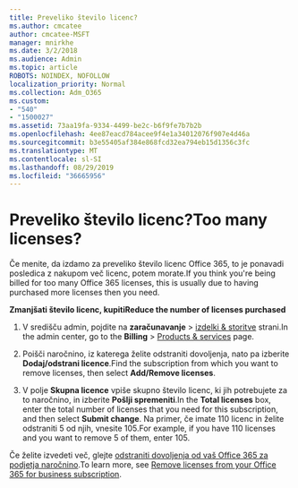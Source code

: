 ```yaml
---
title: Preveliko število licenc?
ms.author: cmcatee
author: cmcatee-MSFT
manager: mnirkhe
ms.date: 3/2/2018
ms.audience: Admin
ms.topic: article
ROBOTS: NOINDEX, NOFOLLOW
localization_priority: Normal
ms.collection: Adm_O365
ms.custom:
- "540"
- "1500027"
ms.assetid: 73aa19fa-9334-4499-be2c-b6f9fe7b7b2b
ms.openlocfilehash: 4ee87eacd784acee9f4e1a34012076f907e4d46a
ms.sourcegitcommit: b3e55405af384e868fcd32ea794eb15d1356c3fc
ms.translationtype: MT
ms.contentlocale: sl-SI
ms.lasthandoff: 08/29/2019
ms.locfileid: "36665956"
---
```

# <a name="too-many-licenses"></a><span data-ttu-id="657bd-102">Preveliko število licenc?</span><span class="sxs-lookup"><span data-stu-id="657bd-102">Too many licenses?</span></span>

<span data-ttu-id="657bd-103">Če menite, da izdamo za preveliko število licenc Office 365, to je ponavadi posledica z nakupom več licenc, potem morate.</span><span class="sxs-lookup"><span data-stu-id="657bd-103">If you think you're being billed for too many Office 365 licenses, this is usually due to having purchased more licenses then you need.</span></span>
  
<span data-ttu-id="657bd-104">**Zmanjšati število licenc, kupiti**</span><span class="sxs-lookup"><span data-stu-id="657bd-104">**Reduce the number of licenses purchased**</span></span>
  
1. <span data-ttu-id="657bd-105">V središču admin, pojdite na **zaračunavanje** \> [izdelki & storitve](https://go.microsoft.com/fwlink/p/?linkid=842054) strani.</span><span class="sxs-lookup"><span data-stu-id="657bd-105">In the admin center, go to the **Billing** \> [Products & services](https://go.microsoft.com/fwlink/p/?linkid=842054) page.</span></span>

2. <span data-ttu-id="657bd-106">Poišči naročnino, iz katerega želite odstraniti dovoljenja, nato pa izberite **Dodaj/odstrani licence**.</span><span class="sxs-lookup"><span data-stu-id="657bd-106">Find the subscription from which you want to remove licenses, then select **Add/Remove licenses**.</span></span>

3. <span data-ttu-id="657bd-107">V polje **Skupna licence** vpiše skupno število licenc, ki jih potrebujete za to naročnino, in izberite **Pošlji spremeniti**.</span><span class="sxs-lookup"><span data-stu-id="657bd-107">In the **Total licenses** box, enter the total number of licenses that you need for this subscription, and then select **Submit change**.</span></span> <span data-ttu-id="657bd-108">Na primer, če imate 110 licenc in želite odstraniti 5 od njih, vnesite 105.</span><span class="sxs-lookup"><span data-stu-id="657bd-108">For example, if you have 110 licenses and you want to remove 5 of them, enter 105.</span></span>

<span data-ttu-id="657bd-109">Če želite izvedeti več, glejte [odstraniti dovoljenja od vaš Office 365 za podjetja naročnino](https://docs.microsoft.com/office365/admin/subscriptions-and-billing/remove-licenses-from-subscription).</span><span class="sxs-lookup"><span data-stu-id="657bd-109">To learn more, see [Remove licenses from your Office 365 for business subscription](https://docs.microsoft.com/office365/admin/subscriptions-and-billing/remove-licenses-from-subscription).</span></span>